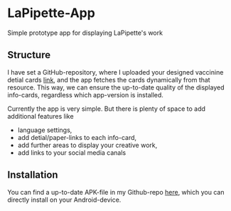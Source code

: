 # LaPipette-App
Simple prototype app for displaying LaPipette's work

## Structure
I have set a GitHub-repository, where I uploaded your designed vaccinine detial cards [link](https://github.com/KuechlerO/LaPipette-VaccineCards), and the app fetches the cards dynamically from that resource. 
This way, we can ensure the up-to-date quality of the displayed info-cards, regardless which app-version is installed. 

Currently the app is very simple.
But there is plenty of space to add additional features like 
- language settings, 
- add detial/paper-links to each info-card, 
- add further areas to display your creative work,
- add links to your social media canals

## Installation
You can find a up-to-date APK-file in my Github-repo [here](https://github.com/KuechlerO/LaPipette-App/tree/main/app/release), which you can directly install on your Android-device.
